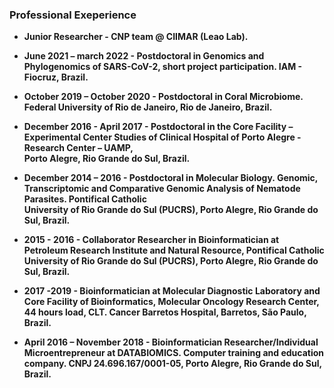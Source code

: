 ### Professional Exeperience

 - **Junior Researcher - CNP team @ CIIMAR (Leao Lab).**
 
 - **June 2021 – march 2022 - Postdoctoral in Genomics and Phylogenomics of SARS-CoV-2, short project participation. IAM - Fiocruz, Brazil.**

 - **October 2019 – October 2020 - Postdoctoral in Coral Microbiome. Federal University of Rio de Janeiro, Rio de Janeiro, Brazil.**

 - **December 2016 - April 2017 - Postdoctoral in the Core Facility – Experimental Center Studies of Clinical Hospital of Porto Alegre  - Research Center – UAMP,   
    Porto Alegre, Rio Grande do Sul, Brazil.**

 - **December 2014 – 2016 - Postdoctoral in Molecular Biology. Genomic, Transcriptomic and Comparative Genomic Analysis of Nematode Parasites. Pontifical Catholic     
     University of Rio Grande do Sul (PUCRS), Porto Alegre, Rio Grande do Sul, Brazil.**

 - **2015 - 2016 - Collaborator Researcher in Bioinformatician at Petroleum Research Institute and Natural Resource, Pontifical Catholic University of Rio Grande do 
     Sul (PUCRS), Porto Alegre, Rio Grande do Sul, Brazil.**

 - **2017 -2019 - Bioinformatician at Molecular Diagnostic Laboratory and Core Facility of Bioinformatics, Molecular Oncology Research Center, 44 hours load, CLT. 
     Cancer Barretos Hospital, Barretos, São Paulo, Brazil.**

 - **April 2016 – November 2018 - Bioinformatician Researcher/Individual Microentrepreneur at DATABIOMICS. Computer training and education company. CNPJ 
     24.696.167/0001-05, Porto Alegre, Rio Grande do Sul, Brazil.**
